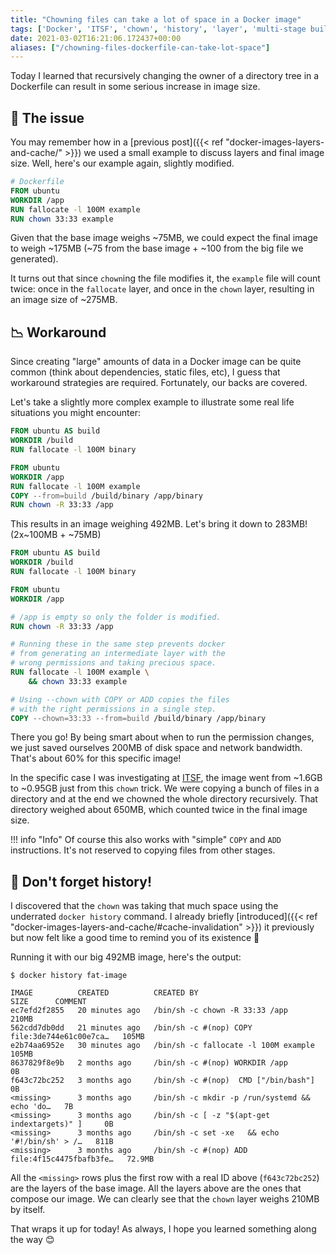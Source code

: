 ```yaml
---
title: "Chowning files can take a lot of space in a Docker image"
tags: ['Docker', 'ITSF', 'chown', 'history', 'layer', 'multi-stage builds']
date: 2021-03-02T16:21:06.172437+00:00
aliases: ["/chowning-files-dockerfile-can-take-lot-space"]
---
```

Today I learned that recursively changing the owner of a directory tree in a Dockerfile can result in some serious increase in image size.

## 🚛 The issue
You may remember how in a [previous post]({{< ref "docker-images-layers-and-cache/" >}}) we used a small example to discuss layers and final image size. Well, here's our example again, slightly modified.

```Dockerfile hl_lines="5"
# Dockerfile
FROM ubuntu
WORKDIR /app
RUN fallocate -l 100M example
RUN chown 33:33 example
```

Given that the base image weighs ~75MB, we could expect the final image to weigh ~175MB (~75 from the base image + ~100 from the big file we generated).

It turns out that since `chown`ing the file modifies it, the `example` file will count twice: once in the `fallocate` layer, and once in the `chown` layer, resulting in an image size of ~275MB.

## 📉 Workaround
Since creating "large" amounts of data in a Docker image can be quite common (think about dependencies, static files, etc), I guess that workaround strategies are required. Fortunately, our backs are covered.

Let's take a slightly more complex example to illustrate some real life situations you might encounter:

```Dockerfile
FROM ubuntu AS build
WORKDIR /build
RUN fallocate -l 100M binary

FROM ubuntu
WORKDIR /app
RUN fallocate -l 100M example
COPY --from=build /build/binary /app/binary
RUN chown -R 33:33 /app
```

This results in an image weighing 492MB. Let's bring it down to 283MB! (2x~100MB + ~75MB)

```Dockerfile hl_lines="9 14 15 19"
FROM ubuntu AS build
WORKDIR /build
RUN fallocate -l 100M binary

FROM ubuntu
WORKDIR /app

# /app is empty so only the folder is modified.
RUN chown -R 33:33 /app

# Running these in the same step prevents docker
# from generating an intermediate layer with the
# wrong permissions and taking precious space.
RUN fallocate -l 100M example \
	&& chown 33:33 example

# Using --chown with COPY or ADD copies the files
# with the right permissions in a single step.
COPY --chown=33:33 --from=build /build/binary /app/binary
```

There you go! By being smart about when to run the permission changes, we just saved ourselves 200MB of disk space and network bandwidth. That's about 60% for this specific image!

In the specific case I was investigating at [ITSF](https://itsf.io), the image went from ~1.6GB to ~0.95GB just from this `chown` trick. We were copying a bunch of files in a directory and at the end we chowned the whole directory recursively. That directory weighed about 650MB, which counted twice in the final image size.

!!! info "Info"
    Of course this also works with "simple" `COPY` and `ADD` instructions. It's not reserved to copying files from other stages.

## 📓 Don't forget history!
I discovered that the `chown` was taking that much space using the underrated `docker history` command. I already briefly [introduced]({{< ref "docker-images-layers-and-cache/#cache-invalidation" >}}) it previously but now felt like a good time to remind you of its existence 🙂

Running it with our big 492MB image, here's the output:

```
$ docker history fat-image

IMAGE          CREATED          CREATED BY                                      SIZE      COMMENT
ec7efd2f2855   20 minutes ago   /bin/sh -c chown -R 33:33 /app                  210MB
562cdd7db0dd   21 minutes ago   /bin/sh -c #(nop) COPY file:3de744e61c00e7ca…   105MB
e2b74aa6952e   30 minutes ago   /bin/sh -c fallocate -l 100M example            105MB
8637829f8e9b   2 months ago     /bin/sh -c #(nop) WORKDIR /app                  0B
f643c72bc252   3 months ago     /bin/sh -c #(nop)  CMD ["/bin/bash"]            0B
<missing>      3 months ago     /bin/sh -c mkdir -p /run/systemd && echo 'do…   7B
<missing>      3 months ago     /bin/sh -c [ -z "$(apt-get indextargets)" ]     0B
<missing>      3 months ago     /bin/sh -c set -xe   && echo '#!/bin/sh' > /…   811B
<missing>      3 months ago     /bin/sh -c #(nop) ADD file:4f15c4475fbafb3fe…   72.9MB
```

All the `<missing>` rows plus the first row with a real ID above (`f643c72bc252`) are the layers of the base image. All the layers above are the ones that compose our image. We can clearly see that the `chown` layer weighs 210MB by itself.

That wraps it up for today! As always, I hope you learned something along the way 😊
